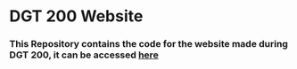 # DGT 200 Website

### This Repository contains the code for the website made during DGT 200, it can be accessed [here](https://aiqbal-hhs.github.io/91891-3---develop-a-digital-media-outcome-levibland/)
